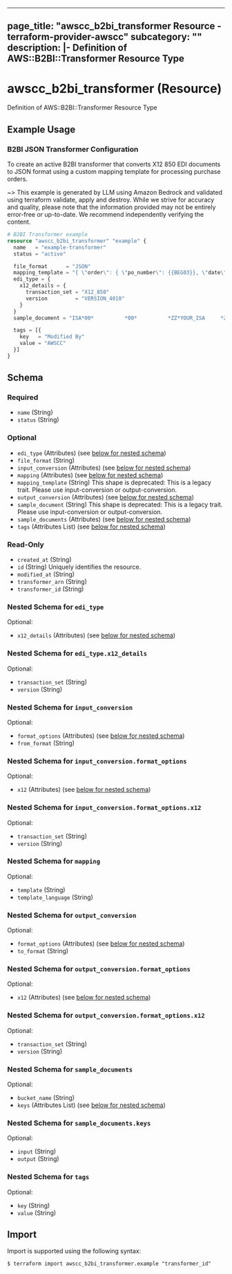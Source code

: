 
---
page_title: "awscc_b2bi_transformer Resource - terraform-provider-awscc"
subcategory: ""
description: |-
  Definition of AWS::B2BI::Transformer Resource Type
---

# awscc_b2bi_transformer (Resource)

Definition of AWS::B2BI::Transformer Resource Type

## Example Usage

### B2BI JSON Transformer Configuration

To create an active B2BI transformer that converts X12 850 EDI documents to JSON format using a custom mapping template for processing purchase orders.

~> This example is generated by LLM using Amazon Bedrock and validated using terraform validate, apply and destroy. While we strive for accuracy and quality, please note that the information provided may not be entirely error-free or up-to-date. We recommend independently verifying the content.

```terraform
# B2BI Transformer example
resource "awscc_b2bi_transformer" "example" {
  name   = "example-transformer"
  status = "active"

  file_format      = "JSON"
  mapping_template = "{ \"order\": { \"po_number\": {{BEG03}}, \"date\": {{BEG05}} } }"
  edi_type = {
    x12_details = {
      transaction_set = "X12_850"
      version         = "VERSION_4010"
    }
  }
  sample_document = "ISA*00*          *00*          *ZZ*YOUR_ISA     *ZZ*THEIR_ISA    *210120*1200*U*00401*000000001*0*P*>~GS*PO*YOUR_ID*THEIR_ID*20210120*1200*1*X*004010~ST*850*0001~BEG*00*SS*123456789*20210120~CTT*1~SE*4*0001~GE*1*1~IEA*1*000000001~"

  tags = [{
    key   = "Modified By"
    value = "AWSCC"
  }]
}
```

<!-- schema generated by tfplugindocs -->
## Schema

### Required

- `name` (String)
- `status` (String)

### Optional

- `edi_type` (Attributes) (see [below for nested schema](#nestedatt--edi_type))
- `file_format` (String)
- `input_conversion` (Attributes) (see [below for nested schema](#nestedatt--input_conversion))
- `mapping` (Attributes) (see [below for nested schema](#nestedatt--mapping))
- `mapping_template` (String) This shape is deprecated: This is a legacy trait. Please use input-conversion or output-conversion.
- `output_conversion` (Attributes) (see [below for nested schema](#nestedatt--output_conversion))
- `sample_document` (String) This shape is deprecated: This is a legacy trait. Please use input-conversion or output-conversion.
- `sample_documents` (Attributes) (see [below for nested schema](#nestedatt--sample_documents))
- `tags` (Attributes List) (see [below for nested schema](#nestedatt--tags))

### Read-Only

- `created_at` (String)
- `id` (String) Uniquely identifies the resource.
- `modified_at` (String)
- `transformer_arn` (String)
- `transformer_id` (String)

<a id="nestedatt--edi_type"></a>
### Nested Schema for `edi_type`

Optional:

- `x12_details` (Attributes) (see [below for nested schema](#nestedatt--edi_type--x12_details))

<a id="nestedatt--edi_type--x12_details"></a>
### Nested Schema for `edi_type.x12_details`

Optional:

- `transaction_set` (String)
- `version` (String)



<a id="nestedatt--input_conversion"></a>
### Nested Schema for `input_conversion`

Optional:

- `format_options` (Attributes) (see [below for nested schema](#nestedatt--input_conversion--format_options))
- `from_format` (String)

<a id="nestedatt--input_conversion--format_options"></a>
### Nested Schema for `input_conversion.format_options`

Optional:

- `x12` (Attributes) (see [below for nested schema](#nestedatt--input_conversion--format_options--x12))

<a id="nestedatt--input_conversion--format_options--x12"></a>
### Nested Schema for `input_conversion.format_options.x12`

Optional:

- `transaction_set` (String)
- `version` (String)




<a id="nestedatt--mapping"></a>
### Nested Schema for `mapping`

Optional:

- `template` (String)
- `template_language` (String)


<a id="nestedatt--output_conversion"></a>
### Nested Schema for `output_conversion`

Optional:

- `format_options` (Attributes) (see [below for nested schema](#nestedatt--output_conversion--format_options))
- `to_format` (String)

<a id="nestedatt--output_conversion--format_options"></a>
### Nested Schema for `output_conversion.format_options`

Optional:

- `x12` (Attributes) (see [below for nested schema](#nestedatt--output_conversion--format_options--x12))

<a id="nestedatt--output_conversion--format_options--x12"></a>
### Nested Schema for `output_conversion.format_options.x12`

Optional:

- `transaction_set` (String)
- `version` (String)




<a id="nestedatt--sample_documents"></a>
### Nested Schema for `sample_documents`

Optional:

- `bucket_name` (String)
- `keys` (Attributes List) (see [below for nested schema](#nestedatt--sample_documents--keys))

<a id="nestedatt--sample_documents--keys"></a>
### Nested Schema for `sample_documents.keys`

Optional:

- `input` (String)
- `output` (String)



<a id="nestedatt--tags"></a>
### Nested Schema for `tags`

Optional:

- `key` (String)
- `value` (String)

## Import

Import is supported using the following syntax:

```shell
$ terraform import awscc_b2bi_transformer.example "transformer_id"
```
